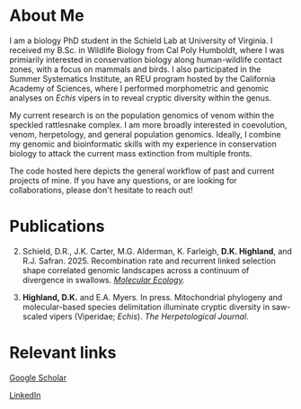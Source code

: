 # About Me
I am a biology PhD student in the Schield Lab at University of Virginia. I received my B.Sc. in Wildlife Biology from Cal Poly Humboldt, where I was primiarily interested in conservation biology along human-wildlife contact zones, with a focus on mammals and birds. I also participated in the Summer Systematics Institute, an REU program hosted by the California Academy of Sciences, where I performed morphometric and genomic analyses on  _Echis_ vipers in to reveal cryptic diversity within the genus. 

My current research is on the population genomics of venom within the speckled rattlesnake complex. I am more broadly interested in coevolution, venom, herpetology, and general population genomics. Ideally, I combine my genomic and bioinformatic skills with my experience in conservation biology to attack the current mass extinction from multiple fronts.

The code hosted here depicts the general workflow of past and current projects of mine. If you have any questions, or are looking for collaborations, please don't hesitate to reach out!

# Publications
2. Schield, D.R., J.K. Carter, M.G. Alderman, K. Farleigh, **D.K. Highland**, and R.J. Safran. 2025. Recombination rate and recurrent linked selection shape correlated genomic landscapes across a continuum of divergence in swallows. _[Molecular Ecology](https://onlinelibrary.wiley.com/doi/10.1111/mec.70074)._

1. **Highland, D.K.** and E.A. Myers. In press. Mitochondrial phylogeny and molecular-based species delimitation illuminate cryptic diversity in saw-scaled vipers (Viperidae; _Echis_). _The Herpetological Journal_. 

# Relevant links
[Google Scholar](https://scholar.google.com/citations?user=q6gmqCsAAAAJ&hl=en)

[LinkedIn](https://www.linkedin.com/in/dylanhighland/)


<!---
dylankhighland/dylankhighland is a ✨ special ✨ repository because its `README.md` (this file) appears on your GitHub profile.
You can click the Preview link to take a look at your changes.
--->
